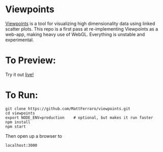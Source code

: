 # Viewpoints
[Viewpoints](http://iopscience.iop.org/article/10.1086/657902/pdf) is a tool for visualizing high dimensionality data using linked scatter plots. This repo is a first pass at re-implementing Viewpoints as a web-app, making heavy use of WebGL. Everything is unstable and experimental.

# To Preview:

Try it out [live!](https://mattferraro.github.io/viewpoints/)

# To Run:

```
git clone https://github.com/MattFerraro/viewpoints.git
cd viewpoints
export NODE_ENV=production    # optional, but makes it run faster
npm install
npm start
```
Then open up a browser to
```
localhost:3000
```
